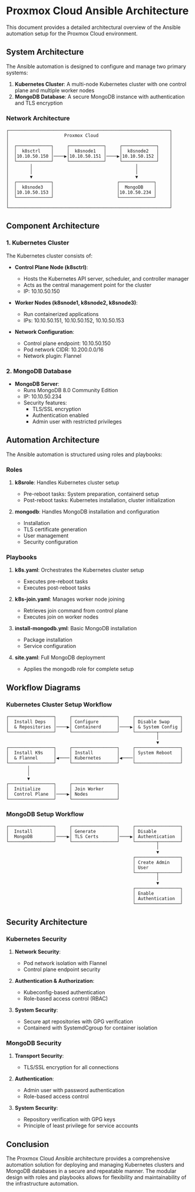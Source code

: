 # Proxmox Cloud Ansible Architecture

This document provides a detailed architectural overview of the Ansible automation setup for the Proxmox Cloud environment.

## System Architecture

The Ansible automation is designed to configure and manage two primary systems:

1. **Kubernetes Cluster**: A multi-node Kubernetes cluster with one control plane and multiple worker nodes
2. **MongoDB Database**: A secure MongoDB instance with authentication and TLS encryption

### Network Architecture

```
┌─────────────────────────────────────────────────────────────┐
│                     Proxmox Cloud                           │
│                                                             │
│  ┌─────────────┐     ┌─────────────┐     ┌─────────────┐    │
│  │  k8sctrl    │     │  k8snode1   │     │  k8snode2   │    │
│  │10.10.50.150 │────▶│10.10.50.151 │────▶│10.10.50.152 │    │
│  └─────────────┘     └─────────────┘     └─────────────┘    │
│        │                                       │            │
│        │                                       │            │
│        ▼                                       ▼            │
│  ┌─────────────┐                        ┌─────────────┐     │
│  │  k8snode3   │                        │  MongoDB    │     │
│  │10.10.50.153 │                        │10.10.50.234 │     │
│  └─────────────┘                        └─────────────┘     │
│                                                             │
└─────────────────────────────────────────────────────────────┘
```

## Component Architecture

### 1. Kubernetes Cluster

The Kubernetes cluster consists of:

- **Control Plane Node (k8sctrl)**:
  - Hosts the Kubernetes API server, scheduler, and controller manager
  - Acts as the central management point for the cluster
  - IP: 10.10.50.150

- **Worker Nodes (k8snode1, k8snode2, k8snode3)**:
  - Run containerized applications
  - IPs: 10.10.50.151, 10.10.50.152, 10.10.50.153

- **Network Configuration**:
  - Control plane endpoint: 10.10.50.150
  - Pod network CIDR: 10.200.0.0/16
  - Network plugin: Flannel

### 2. MongoDB Database

- **MongoDB Server**:
  - Runs MongoDB 8.0 Community Edition
  - IP: 10.10.50.234
  - Security features:
    - TLS/SSL encryption
    - Authentication enabled
    - Admin user with restricted privileges

## Automation Architecture

The Ansible automation is structured using roles and playbooks:

### Roles

1. **k8srole**: Handles Kubernetes cluster setup
   - Pre-reboot tasks: System preparation, containerd setup
   - Post-reboot tasks: Kubernetes installation, cluster initialization

2. **mongodb**: Handles MongoDB installation and configuration
   - Installation
   - TLS certificate generation
   - User management
   - Security configuration

### Playbooks

1. **k8s.yaml**: Orchestrates the Kubernetes cluster setup
   - Executes pre-reboot tasks
   - Executes post-reboot tasks

2. **k8s-join.yaml**: Manages worker node joining
   - Retrieves join command from control plane
   - Executes join on worker nodes

3. **install-mongodb.yml**: Basic MongoDB installation
   - Package installation
   - Service configuration

4. **site.yaml**: Full MongoDB deployment
   - Applies the mongodb role for complete setup

## Workflow Diagrams

### Kubernetes Cluster Setup Workflow

```
┌─────────────────┐     ┌─────────────────┐     ┌─────────────────┐
│  Install Deps   │     │ Configure       │     │ Disable Swap    │
│  & Repositories │────▶│ Containerd      │────▶│ & System Config │
└─────────────────┘     └─────────────────┘     └────────┬────────┘
                                                         │
                                                         ▼
┌─────────────────┐     ┌─────────────────┐     ┌─────────────────┐
│  Install K9s    │     │ Install         │     │ System Reboot   │
│  & Flannel      │◀────│ Kubernetes      │◀────│                 │
└─────────────────┘     └─────────────────┘     └─────────────────┘
        │
        │
        ▼
┌─────────────────┐     ┌─────────────────┐
│  Initialize     │     │ Join Worker     │
│  Control Plane  │────▶│ Nodes           │
└─────────────────┘     └─────────────────┘
```

### MongoDB Setup Workflow

```
┌─────────────────┐     ┌─────────────────┐     ┌─────────────────┐
│  Install        │     │ Generate        │     │ Disable         │
│  MongoDB        │────▶│ TLS Certs       │────▶│ Authentication  │
└─────────────────┘     └─────────────────┘     └────────┬────────┘
                                                         │
                                                         ▼
                                                ┌─────────────────┐
                                                │ Create Admin    │
                                                │ User            │
                                                └────────┬────────┘
                                                         │
                                                         ▼
                                                ┌─────────────────┐
                                                │ Enable          │
                                                │ Authentication  │
                                                └─────────────────┘
```

## Security Architecture

### Kubernetes Security

1. **Network Security**:
   - Pod network isolation with Flannel
   - Control plane endpoint security

2. **Authentication & Authorization**:
   - Kubeconfig-based authentication
   - Role-based access control (RBAC)

3. **System Security**:
   - Secure apt repositories with GPG verification
   - Containerd with SystemdCgroup for container isolation

### MongoDB Security

1. **Transport Security**:
   - TLS/SSL encryption for all connections

2. **Authentication**:
   - Admin user with password authentication
   - Role-based access control

3. **System Security**:
   - Repository verification with GPG keys
   - Principle of least privilege for service accounts

## Conclusion

The Proxmox Cloud Ansible architecture provides a comprehensive automation solution for deploying and managing Kubernetes clusters and MongoDB databases in a secure and repeatable manner. The modular design with roles and playbooks allows for flexibility and maintainability of the infrastructure automation.